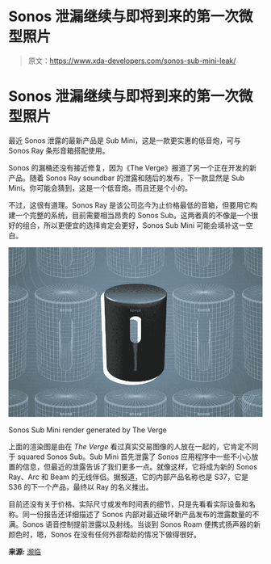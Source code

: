 # Sonos 泄漏继续与即将到来的第一次微型照片

> 原文：<https://www.xda-developers.com/sonos-sub-mini-leak/>

# Sonos 泄漏继续与即将到来的第一次微型照片

最近 Sonos 泄露的最新产品是 Sub Mini，这是一款更实惠的低音炮，可与 Sonos Ray 条形音箱搭配使用。

Sonos 的漏桶还没有接近修复，因为《The Verge》报道了另一个正在开发的新产品。随着 Sonos Ray soundbar 的泄露和随后的发布，下一款显然是 Sub Mini。你可能会猜到，这是一个低音炮。而且还是个小的。

不过，这很有道理。Sonos Ray 是该公司迄今为止价格最低的音箱，但要用它构建一个完整的系统，目前需要相当昂贵的 Sonos Sub。这两者真的不像是一个很好的组合，所以更便宜的选择肯定会更好，Sonos Sub Mini 可能会填补这一空白。

 <picture>![Sonos Sub Mini](img/e0046239f4e9c2a1ee0fc92504de625e.png)</picture> 

Sonos Sub Mini render generated by The Verge

上面的渲染图是由在 *The Verge* 看过真实交易图像的人放在一起的，它肯定不同于 squared Sonos Sub。Sub Mini 首先泄露了 Sonos 应用程序中一些不小心放置的信息，但最近的泄露告诉了我们更多一点。就像这样，它将成为新的 Sonos Ray、Arc 和 Beam 的无线伴侣。据报道，它的内部产品名称也是 S37，它是 S36 的下一个产品，最终以 Ray 的名义推出。

目前还没有关于价格、实际尺寸或发布时间表的细节，只是先看看实际设备和名称。同一份报告还详细描述了 Sonos 内部对最近破坏新产品发布的泄露数量的不满。Sonos 语音控制提前泄露以及射线。当谈到 Sonos Roam 便携式扬声器的新颜色时，嗯，Sonos 在没有任何外部帮助的情况下做得很好。

**来源:** [濒临](https://www.theverge.com/2022/5/16/23073977/sonos-sub-mini-affordable-subwoofer-design-preview)